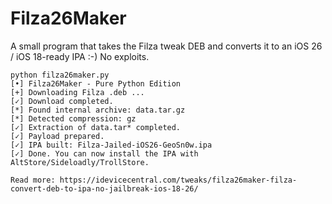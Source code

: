 # Filza26Maker
A small program that takes the Filza tweak DEB and converts it to an iOS 26 / iOS 18-ready IPA :-) No exploits.

```
python filza26maker.py
[•] Filza26Maker - Pure Python Edition
[+] Downloading Filza .deb ...
[✓] Download completed.
[*] Found internal archive: data.tar.gz
[*] Detected compression: gz
[✓] Extraction of data.tar* completed.
[✓] Payload prepared.
[✓] IPA built: Filza-Jailed-iOS26-GeoSn0w.ipa
[✓] Done. You can now install the IPA with AltStore/Sideloadly/TrollStore.

Read more: https://idevicecentral.com/tweaks/filza26maker-filza-convert-deb-to-ipa-no-jailbreak-ios-18-26/
